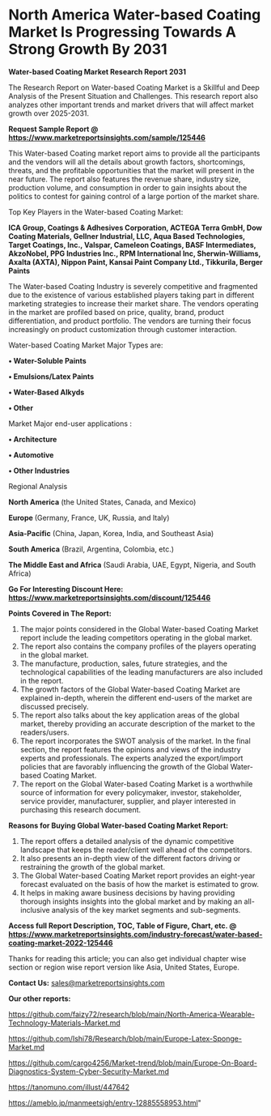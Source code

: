 # North America Water-based Coating Market Is Progressing Towards A Strong Growth By 2031

<strong>Water-based Coating Market Research Report 2031</strong>

The Research Report on Water-based Coating Market is a Skillful and Deep Analysis of the Present Situation and Challenges. This research report also analyzes other important trends and market drivers that will affect market growth over 2025-2031.

<strong>Request Sample Report @ <a href=https://www.marketreportsinsights.com/sample/125446>https://www.marketreportsinsights.com/sample/125446</a></strong>

This Water-based Coating market report aims to provide all the participants and the vendors will all the details about growth factors, shortcomings, threats, and the profitable opportunities that the market will present in the near future. The report also features the revenue share, industry size, production volume, and consumption in order to gain insights about the politics to contest for gaining control of a large portion of the market share.

Top Key Players in the Water-based Coating Market:

<strong>ICA Group, Coatings & Adhesives Corporation, ACTEGA Terra GmbH, Dow Coating Materials, Gellner Industrial, LLC, Aqua Based Technologies, Target Coatings, Inc., Valspar, Cameleon Coatings, BASF Intermediates, AkzoNobel, PPG Industries Inc., RPM International Inc, Sherwin-Williams, Axalta (AXTA), Nippon Paint, Kansai Paint Company Ltd., Tikkurila, Berger Paints</strong>

The Water-based Coating Industry is severely competitive and fragmented due to the existence of various established players taking part in different marketing strategies to increase their market share. The vendors operating in the market are profiled based on price, quality, brand, product differentiation, and product portfolio. The vendors are turning their focus increasingly on product customization through customer interaction.

Water-based Coating Market Major Types are:

<strong>• Water-Soluble Paints

• Emulsions/Latex Paints

• Water-Based Alkyds

• Other</strong>

Market Major end-user applications :

<strong>• Architecture

• Automotive

• Other Industries</strong>

Regional Analysis

</u><strong><b>North America</b></strong> (the United States, Canada, and Mexico)

<strong><b>Europe </b></strong>(Germany, France, UK, Russia, and Italy)

<strong><b>Asia-Pacific</b></strong> (China, Japan, Korea, India, and Southeast Asia)

<strong><b>South America</b></strong> (Brazil, Argentina, Colombia, etc.)

<strong><b>The Middle East and Africa</b></strong> (Saudi Arabia, UAE, Egypt, Nigeria, and South Africa)

<strong>Go For Interesting Discount Here: <a href=https://www.marketreportsinsights.com/discount/125446>https://www.marketreportsinsights.com/discount/125446</a></strong>

<strong>Points Covered in The Report:</strong>
<ol>
  <li>The major points considered in the Global Water-based Coating Market report include the leading competitors operating in the global market.</li>
  <li>The report also contains the company profiles of the players operating in the global market.</li>
  <li>The manufacture, production, sales, future strategies, and the technological capabilities of the leading manufacturers are also included in the report.</li>
  <li>The growth factors of the Global Water-based Coating Market are explained in-depth, wherein the different end-users of the market are discussed precisely.</li>
  <li>The report also talks about the key application areas of the global market, thereby providing an accurate description of the market to the readers/users.</li>
  <li>The report incorporates the SWOT analysis of the market. In the final section, the report features the opinions and views of the industry experts and professionals. The experts analyzed the export/import policies that are favorably influencing the growth of the Global Water-based Coating Market.</li>
  <li>The report on the Global Water-based Coating Market is a worthwhile source of information for every policymaker, investor, stakeholder, service provider, manufacturer, supplier, and player interested in purchasing this research document.</li>
</ol>
<strong>Reasons for Buying Global Water-based Coating Market Report:</strong>

<ol>
  <li>The report offers a detailed analysis of the dynamic competitive landscape that keeps the reader/client well ahead of the competitors.</li>
  <li>It also presents an in-depth view of the different factors driving or restraining the growth of the global market.</li>
  <li>The Global Water-based Coating Market report provides an eight-year forecast evaluated on the basis of how the market is estimated to grow.</li>
  <li>It helps in making aware business decisions by having providing thorough insights insights into the global market and by making an all-inclusive analysis of the key market segments and sub-segments.</li>
</ol>
<strong>Access full Report Description, TOC, Table of Figure, Chart, etc. @ <a href=https://www.marketreportsinsights.com/industry-forecast/water-based-coating-market-2022-125446>https://www.marketreportsinsights.com/industry-forecast/water-based-coating-market-2022-125446</a></strong>


Thanks for reading this article; you can also get individual chapter wise section or region wise report version like Asia, United States, Europe.

<strong>Contact Us:</strong>
sales@marketreportsinsights.com

<strong>Our other reports:</strong>

<a href=https://github.com/faizy72/research/blob/main/North-America-Wearable-Technology-Materials-Market.md>https://github.com/faizy72/research/blob/main/North-America-Wearable-Technology-Materials-Market.md</a>

<a href=https://github.com/Ishi78/Research/blob/main/Europe-Latex-Sponge-Market.md>https://github.com/Ishi78/Research/blob/main/Europe-Latex-Sponge-Market.md</a>

<a href=https://github.com/cargo4256/Market-trend/blob/main/Europe-On-Board-Diagnostics-System-Cyber-Security-Market.md>https://github.com/cargo4256/Market-trend/blob/main/Europe-On-Board-Diagnostics-System-Cyber-Security-Market.md</a>

<a href=https://tanomuno.com/illust/447642>https://tanomuno.com/illust/447642</a>

<a href=https://ameblo.jp/manmeetsigh/entry-12885558953.html>https://ameblo.jp/manmeetsigh/entry-12885558953.html</a>"
